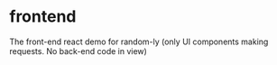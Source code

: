 # frontend
The front-end react demo for random-ly (only UI components making requests. No back-end code in view)

